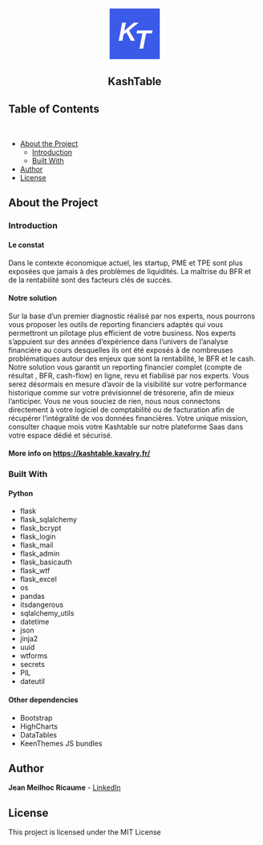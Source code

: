 <!-- PROJECT LOGO -->
<br />
<p align="center">
  <a href="https://github.com/ActurialCapital/quantico">
    <img src="KashTable/static/assets/media/client-logos/logo_kashtable.png" width="20%" height="20%">
  </a>

  <h2 align="center">KashTable</h2>
 
## Table of Contents
<br>

* [About the Project](#about-the-project)
  * [Introduction](#introduction)
  * [Built With](#built-with)
* [Author](#author)
* [License](#license)

## About the Project

### Introduction

#### Le constat

Dans le contexte économique actuel, les startup, PME et TPE sont plus exposées que jamais à des problèmes de liquidités. La maîtrise du BFR et de la rentabilité sont des facteurs clés de succès. 

#### Notre solution 

Sur la base d’un premier diagnostic réalisé par nos experts, nous pourrons vous proposer les outils de reporting financiers adaptés qui vous permettront un pilotage plus efficient de votre business.
Nos experts s’appuient sur des années d’expérience dans l’univers de l’analyse financière au cours desquelles ils ont été exposés à de nombreuses problématiques autour des enjeux que sont la rentabilité, le BFR et le cash. 
Notre solution vous garantit un reporting financier complet (compte de résultat , BFR, cash-flow) en ligne, revu et fiabilisé  par nos experts. Vous serez désormais en mesure d’avoir de la visibilité sur votre performance historique comme sur votre prévisionnel de trésorerie, afin de mieux l’anticiper. Vous ne vous souciez de rien, nous nous connectons directement à votre logiciel de comptabilité ou de facturation afin de récupérer l’intégralité de vos données financières. Votre unique mission, consulter chaque mois votre Kashtable sur notre plateforme Saas dans votre espace dédié et sécurisé.

#### More info on https://kashtable.kavalry.fr/

### Built With

#### Python 

- flask
- flask_sqlalchemy
- flask_bcrypt
- flask_login
- flask_mail
- flask_admin
- flask_basicauth
- flask_wtf
- flask_excel
- os
- pandas
- itsdangerous
- sqlalchemy_utils
- datetime
- json
- jinja2
- uuid
- wtforms
- secrets
- PIL
- dateutil

#### Other dependencies

- Bootstrap
- HighCharts
- DataTables
- KeenThemes JS bundles

## Author

**Jean Meilhoc Ricaume** - [LinkedIn](www.linkedin.com/in/j-mr)

## License

This project is licensed under the MIT License
